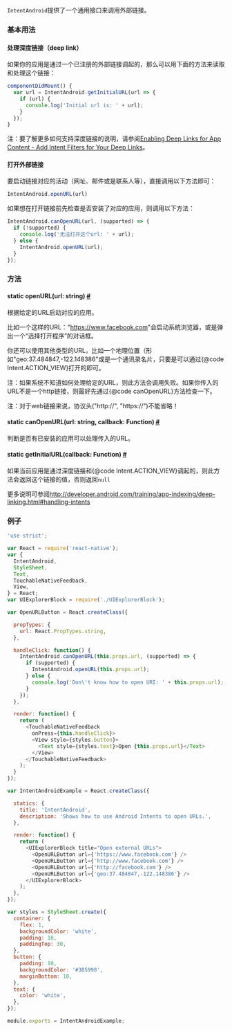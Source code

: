 `IntentAndroid`提供了一个通用接口来调用外部链接。

### 基本用法
#### 处理深度链接（deep link）
如果你的应用是通过一个已注册的外部链接调起的，那么可以用下面的方法来读取和处理这个链接：
```javascript
componentDidMount() {
  var url = IntentAndroid.getInitialURL(url => {
    if (url) {
      console.log('Initial url is: ' + url);
    }
  });
}
```
注：要了解更多如何支持深度链接的说明，请参阅[Enabling Deep Links for App Content - Add Intent Filters for Your Deep Links](http://developer.android.com/training/app-indexing/deep-linking.html#adding-filters)。

#### 打开外部链接 

要启动链接对应的活动（网址、邮件或是联系人等），直接调用以下方法即可：  

```javascript
IntentAndroid.openURL(url)
```  

如果想在打开链接前先检查是否安装了对应的应用，则调用以下方法：  

```javascript
IntentAndroid.canOpenURL(url, (supported) => {
  if (!supported) {
    console.log('无法打开这个url: ' + url);
  } else {
    IntentAndroid.openURL(url);
  }
});
```
### 方法
<div class="props">
    <div class="prop"><h4 class="propTitle"><a class="anchor" name="openurl"></a><span class="propType">static </span>openURL<span
            class="propType">(url: string)</span> <a class="hash-link" href="#openurl">#</a></h4>
        <div><p>根据给定的URL启动对应的应用。</p>
            <p>比如一个这样的URL："<a href="https://www.facebook.com">https://www.facebook.com</a>"会启动系统浏览器，或是弹出一个“选择打开程序”的对话框。</p>
            <p>你还可以使用其他类型的URL，比如一个地理位置（形如"geo:37.484847,-122.148386"或是一个通讯录名片，只要是可以通过{@code Intent.ACTION_VIEW}打开的即可。</p>
            <p>注：如果系统不知道如何处理给定的URL，则此方法会调用失败。如果你传入的URL不是一个http链接，则最好先通过{@code canOpenURL}方法检查一下。</p>
            <p>注：对于web链接来说，协议头("http://", "https://")不能省略！</p></div>
    </div>
    <div class="prop"><h4 class="propTitle"><a class="anchor" name="canopenurl"></a><span
            class="propType">static </span>canOpenURL<span class="propType">(url: string, callback: Function)</span> <a
            class="hash-link" href="#canopenurl">#</a></h4>
        <div><p>判断是否有已安装的应用可以处理传入的URL。</p></div>
    </div>
    <div class="prop"><h4 class="propTitle"><a class="anchor" name="getinitialurl"></a><span
            class="propType">static </span>getInitialURL<span class="propType">(callback: Function)</span> <a
            class="hash-link" href="#getinitialurl">#</a></h4>
        <div><p>如果当前应用是通过深度链接和{@code Intent.ACTION_VIEW}调起的，则此方法会返回这个链接的值，否则返回<code>null</code></p>
            <p>更多说明可参阅<a href="http://developer.android.com/training/app-indexing/deep-linking.html#handling-intents">http://developer.android.com/training/app-indexing/deep-linking.html#handling-intents</a>
            </p></div>
    </div>
</div>

### 例子
```javascript
'use strict';

var React = require('react-native');
var {
  IntentAndroid,
  StyleSheet,
  Text,
  TouchableNativeFeedback,
  View,
} = React;
var UIExplorerBlock = require('./UIExplorerBlock');

var OpenURLButton = React.createClass({

  propTypes: {
    url: React.PropTypes.string,
  },

  handleClick: function() {
    IntentAndroid.canOpenURL(this.props.url, (supported) => {
      if (supported) {
        IntentAndroid.openURL(this.props.url);
      } else {
        console.log('Don\'t know how to open URI: ' + this.props.url);
      }
    });
  },

  render: function() {
    return (
      <TouchableNativeFeedback
        onPress={this.handleClick}>
        <View style={styles.button}>
          <Text style={styles.text}>Open {this.props.url}</Text>
        </View>
      </TouchableNativeFeedback>
    );
  }
});

var IntentAndroidExample = React.createClass({

  statics: {
    title: 'IntentAndroid',
    description: 'Shows how to use Android Intents to open URLs.',
  },

  render: function() {
    return (
      <UIExplorerBlock title="Open external URLs">
        <OpenURLButton url={'https://www.facebook.com'} />
        <OpenURLButton url={'http://www.facebook.com'} />
        <OpenURLButton url={'http://facebook.com'} />
        <OpenURLButton url={'geo:37.484847,-122.148386'} />
      </UIExplorerBlock>
    );
  },
});

var styles = StyleSheet.create({
  container: {
    flex: 1,
    backgroundColor: 'white',
    padding: 10,
    paddingTop: 30,
  },
  button: {
    padding: 10,
    backgroundColor: '#3B5998',
    marginBottom: 10,
  },
  text: {
    color: 'white',
  },
});

module.exports = IntentAndroidExample;
```